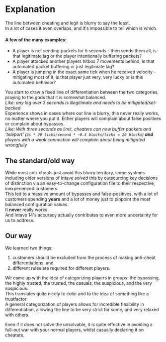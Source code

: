 # Explanation

The line between cheating and legit is blurry to say the least.<br>
In a lot of cases it even overlaps, and it's impossible to tell which is which.

#### A few of the many examples: 
- A player is not sending packets for 5 seconds - then sends them all, is that legitimate lag or the player intentionally buffering packets?
- A player attacked another players hitbox 7 movements behind, is that automated packet buffering or just legitimate lag?
- A player is jumping in the exact same tick when he received velocity - mitigating most of it, is that player just very, very lucky or is this automated behavior?

You start to draw a fixed line of differentiation between the two categories, praying to the gods that it is somewhat balanced.<br>
*Like: any lag over 3 seconds is illegitimate and needs to be mitigated/set-backed*<br>
Experience shows in cases where our line is blurry, this never really works, no matter where you put it.
Either players will complain about false positives or complain about bypasses.<br>
*Like: With three seconds as limit, cheaters can now buffer packets and 'teleport' (`3s * 20 ticks/second * ~0.4 blocks/ticks = 20 blocks`)*
***and** players with a weak connection will complain about being mitigated wrongfully*

## The standard/old way
While most anti-cheats just avoid this blurry territory, some systems including older versions of Intave *solved* this by outsourcing key decisions of distinction via an easy-to-change configuration file to their respective, inexperienced customers.<br>
This led to a massive amount of bypasses and false-positives, with a lot of customers spending **years** and a lot of money just to pinpoint the most balanced configuration values.<br>
It **never** really works.<br>
And Intave 14's accuracy actually contributes to even more uncertainty for us to address. 

## Our way
We learned two things: 
1. customers should be excluded from the process of making anti-cheat differentiations, and
2. different rules are required for different players.

We came up with the idea of categorizing players in groups: the bypassing, the highly trusted, the trusted, the casuals, the suspicious, and the very suspicious.<br>
This translates quite nicely to color and to the idea of something like a trustfactor.<br>
A general categorization of players allows for incredible flexibility in differentiation, allowing the line to be very strict for some, and very relaxed with others.<br>

Even if it does not solve the unsolvable, it is quite effective in avoiding a full-out war with your normal players, whilst casually declaring it on cheaters.